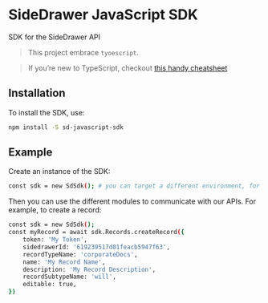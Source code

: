# SideDrawer JavaScript SDK

SDK for the SideDrawer API

> This project embrace `tyoescript`.

> If you’re new to TypeScript, checkout [this handy cheatsheet](https://devhints.io/typescript)

## Installation

To install the SDK, use:

```bash
npm install -S sd-javascript-sdk 
```

## Example

Create an instance of the SDK:

```bash
const sdk = new SdSdk(); # you can target a different environment, for example: const sdk = new SdSdk('development')
```

Then you can use the different modules to communicate with our APIs. For example, to create a record:

```bash
const sdk = new SdSdk();
const myRecord = await sdk.Records.createRecord({
    token: 'My Token',
    sidedrawerId: '619239517d01feacb5947f63',
    recordTypeName: 'corporateDocs',
    name: 'My Record Name',
    description: 'My Record Description',
    recordSubtypeName: 'will',
    editable: true,
})
```
